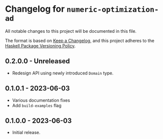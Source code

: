 # Changelog for `numeric-optimization-ad`

All notable changes to this project will be documented in this file.

The format is based on [Keep a Changelog](https://keepachangelog.com/en/1.0.0/),
and this project adheres to the
[Haskell Package Versioning Policy](https://pvp.haskell.org/).

## 0.2.0.0 - Unreleased

* Redesign API using newly introduced `Domain` type.

## 0.1.0.1 - 2023-06-03

* Various documentation fixes
* Add `build-examples` flag

## 0.1.0.0 - 2023-06-03

* Initial release.
